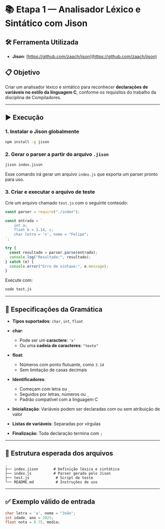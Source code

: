 # 📚 Etapa 1 — Analisador Léxico e Sintático com Jison

## 🛠 Ferramenta Utilizada

- **Jison**: [https://github.com/zaach/jison](https://github.com/zaach/jison)

## 📋 Objetivo

Criar um analisador léxico e sintático para reconhecer **declarações de variáveis no estilo da linguagem C**, conforme os requisitos do trabalho da disciplina de Compiladores.

---

## ▶️ Execução

### 1. Instalar o Jison globalmente

```bash
npm install -g jison
```

### 2. Gerar o parser a partir do arquivo `.jison`

```bash
jison index.jison
```

Esse comando irá gerar um arquivo `index.js` que exporta um parser pronto para uso.

### 3. Criar e executar o arquivo de teste

Crie um arquivo chamado `test.js` com o seguinte conteúdo:

```js
const parser = require("./index");

const entrada = `
    int a;
    float b = 3.14, c;
    char letra = 'x', nome = "Felipe";
`;

try {
  const resultado = parser.parse(entrada);
  console.log("Resultado:", resultado);
} catch (e) {
  console.error("Erro de sintaxe:", e.message);
}
```

Execute com:

```bash
node test.js
```

---

## 📌 Especificações da Gramática

- **Tipos suportados**: `char`, `int`, `float`
- **char**:

  - Pode ser um **caractere**: `'x'`
  - Ou uma **cadeia de caracteres**: `"texto"`

- **float**:

  - Números com ponto flutuante, como `3.14`
  - Sem limitação de casas decimais

- **Identificadores**:

  - Começam com letra ou `_`
  - Seguidos por letras, números ou `_`
  - Padrão compatível com a linguagem C

- **Inicialização**: Variáveis podem ser declaradas com ou sem atribuição de valor
- **Listas de variáveis**: Separadas por vírgulas
- **Finalização**: Toda declaração termina com `;`

---

## 📂 Estrutura esperada dos arquivos

```
.
├── index.jison       # Definição léxica e sintática
├── index.js          # Parser gerado pelo Jison
├── test.js            # Script de teste
└── README.md          # Instruções de uso
```

---

## ✅ Exemplo válido de entrada

```c
char letra = 'a', nome = "João";
int idade, ano = 2025;
float nota = 9.75, media;
```

